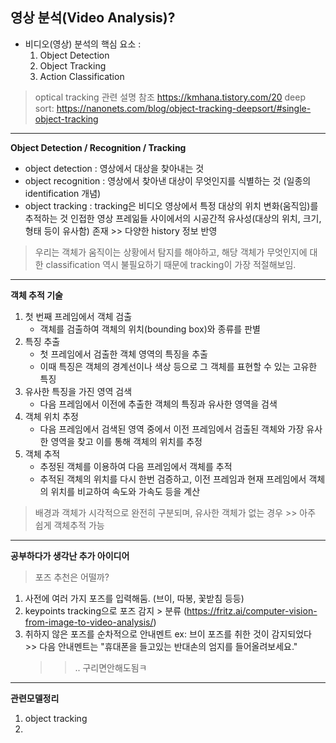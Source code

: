 ## 영상 분석(Video Analysis)?

- 비디오(영상) 분석의 핵심 요소 :
   1. Object Detection 
   2. Object Tracking
   3. Action Classification


> optical tracking 관련 설명 참조
> https://kmhana.tistory.com/20
> deep sort: https://nanonets.com/blog/object-tracking-deepsort/#single-object-tracking
> 
---

**Object Detection / Recognition / Tracking**
- object detection
  : 영상에서 대상을 찾아내는 것
- object recognition
  : 영상에서 찾아낸 대상이 무엇인지를 식별하는 것 (일종의 identification 개념)
- object tracking
  : tracking은 비디오 영상에서 특정 대상의 위치 변화(움직임)를 추적하는 것
     인접한 영상 프레읾들 사이에서의 시공간적 유사성(대상의 위치, 크기, 형태 등이 유사함) 존재 >> 다양한 history 정보 반영

> 우리는 객체가 움직이는 상황에서 탐지를 해야하고, 해당 객체가 무엇인지에 대한 classification 역시 불필요하기 때문에 tracking이 가장 적절해보임.

---
**객체 추적 기술**
1. 첫 번째 프레임에서 객체 검출
      - 객체를 검출하여 객체의 위치(bounding box)와 종류를 판별
2. 특징 추출
      - 첫 프레임에서 검출한 객체 영역의 특징을 추출
      - 이때 특징은 객체의 경계선이나 색상 등으로 그 객체를 표현할 수 있는 고유한 특징
3. 유사한 특징을 가진 영역 검색
      - 다음 프레임에서 이전에 추출한 객체의 특징과 유사한 영역을 검색
4. 객체 위치 추정
      - 다음 프레임에서 검색된 영역 중에서 이전 프레임에서 검출된 객체와 가장 유사한 영역을 찾고 이를 통해 객체의 위치를 추정
5. 객체 추적
      - 추정된 객체를 이용하여 다음 프레임에서 객체를 추적
      - 추적된 객체의 위치를 다시 한번 검증하고, 이전 프레임과 현재 프레임에서 객체의 위치를 비교하여 속도와 가속도 등을 계산

> 배경과 객체가 시각적으로 완전히 구분되며, 유사한 객체가 없는 경우 >> 아주 쉽게 객체추적 가능

---

**공부하다가 생각난 추가 아이디어**
> 포즈 추천은 어떨까?

1. 사전에 여러 가지 포즈를 입력해둠. (브이, 따봉, 꽃받침 등등)
2. keypoints tracking으로 포즈 감지 > 분류 (https://fritz.ai/computer-vision-from-image-to-video-analysis/)
3. 취하지 않은 포즈를 순차적으로 안내멘트
   ex: 브이 포즈를 취한 것이 감지되었다 >> 다음 안내멘트는 "휴대폰을 들고있는 반대손의 엄지를 들어올려보세요."
   >>.. 구리면안해도됨ㅋ

---

**관련모델정리**
1. object tracking
2. 
